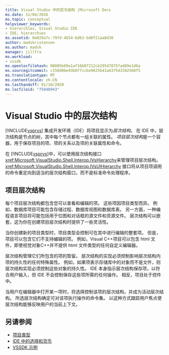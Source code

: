 ```yaml
---
title: Visual Studio 中的层次结构 |Microsoft Docs
ms.date: 11/04/2016
ms.topic: conceptual
helpviewer_keywords:
- hierarchies, Visual Studio IDE
- IDE, hierarchies
ms.assetid: 0a029a7c-79fd-4b54-bd63-bd0f21aa8d30
author: madskristensen
ms.author: madsk
manager: jillfra
ms.workload:
- vssdk
ms.openlocfilehash: 08005b69a1af16b07212cb29547875fad89e1d6a
ms.sourcegitcommit: c150d0be93b6f7ccbe9625b41a437541502560f5
ms.translationtype: MT
ms.contentlocale: zh-CN
ms.lasthandoff: 01/10/2020
ms.locfileid: "75848943"
---
```

# <a name="hierarchies-in-visual-studio"></a>Visual Studio 中的层次结构
[!INCLUDE[vsprvs](../../code-quality/includes/vsprvs_md.md)] 集成开发环境（IDE）将项目显示为*层次结构*。 在 IDE 中，层次结构是节点的树，其中每个节点都有一组关联的属性。 *项目层次结构*是一个容器，用于保存项目的项、项的关系以及项的关联属性和命令。

 在 [!INCLUDE[vsprvs](../../code-quality/includes/vsprvs_md.md)]中，可以使用层次结构接口 <xref:Microsoft.VisualStudio.Shell.Interop.IVsHierarchy>来管理项目层次结构。 <xref:Microsoft.VisualStudio.Shell.Interop.IVsUIHierarchy> 接口将从项目项调用的命令重定向到适当的层次结构窗口，而不是标准命令处理程序。

## <a name="project-hierarchies"></a>项目层次结构
 每个项目层次结构都包含您可以查看和编辑的项。 这些项因项目类型而异。 例如，数据库项目可能包含存储过程、数据库视图和数据库表。 另一方面，一种编程语言项目将可能包括用于位图和对话框的源文件和资源文件。 层次结构可以嵌套，这为你在创建项目层次结构时提供了一些灵活性。

 当你创建新的项目类型时，项目类型会控制可在其中进行编辑的整套项。 但是，项目可以包含它们不支持编辑的项。 例如，Visual C++项目可以包含 html 文件，即使视觉对象C++并不提供 html 文件类型的任何自定义编辑器。

 层次结构管理它们所包含的项的暂留。 层次结构的实现必须控制影响层次结构内项的持久性的任何特殊属性。 例如，如果项表示存储库中的对象而不是文件，则层次结构实现必须控制这些对象的持久性。 IDE 本身指示层次结构保存项，以符合用户输入，但 IDE 不会控制保存这些项所需的任何操作。 相反，项目处于控件中。

 当用户在编辑器中打开某一项时，将选择控制该项的层次结构，并成为活动层次结构。 所选层次结构确定可对该项执行操作的命令集。 以这种方式跟踪用户焦点使层次结构能够反映用户的当前上下文。

## <a name="see-also"></a>另请参阅
- [项目类型](../../extensibility/internals/project-types.md)
- [IDE 中的选择和货币](../../extensibility/internals/selection-and-currency-in-the-ide.md)
- [VSSDK 示例](https://github.com/Microsoft/VSSDK-Extensibility-Samples)
